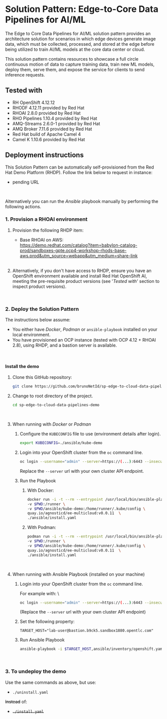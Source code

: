 # Solution Pattern: Edge-to-Core Data Pipelines for AI/ML

The Edge to Core Data Pipelines for AI/ML solution pattern provides an architecture solution for scenarios in which edge devices generate image data, which must be collected, processed, and stored at the edge before being utilized to train AI/ML models at the core data center or cloud.

This solution pattern contains resources to showcase a full circle continuous motion of data to capture training data, train new ML models, deploy them, serve them, and expose the service for clients to send inference requests.


## Tested with

* RH OpenShift 4.12.12
* RHODF 4.12.11 provided by Red Hat
* RHOAI 2.8.0 provided by Red Hat
* RHO Pipelines 1.10.4 provided by Red Hat
* AMQ-Streams 2.6.0-1 provided by Red Hat
* AMQ Broker 7.11.6 provided by Red Hat
* Red Hat build of Apache Camel 4
* Camel K 1.10.6 provided by Red Hat


## Deployment instructions

This Solution Pattern can be automatically self-provisioned from the Red Hat Demo Platform (RHDP). Follow the link below to request in instance:
 - pending URL

<br/>

Alternatively you can run the _Ansible_ playbook manually by performing the following actions.


### 1. Provision a RHOAI environment

1. Provision the following RHDP item:
   * Base RHOAI on AWS: \
https://demo.redhat.com/catalog?item=babylon-catalog-prod/sandboxes-gpte.ocp4-workshop-rhods-base-aws.prod&utm_source=webapp&utm_medium=share-link

   <br/>

1. Alternatively, if you don't have access to RHDP, ensure you have an OpenShift environment available and install Red Hat OpenShift AI, meeting the pre-requisite product versions (see '_Tested with_' section to inspect product versions).

<br/>

### 2. Deploy the Solution Pattern

The instructions below assume:
* You either have _Docker_, _Podman_ or `ansible-playbook` installed on your local environment.
* You have provisioned an OCP instance (tested with OCP 4.12 + RHOAI 2.8), using RHDP, and a bastion server is available.

<br/>


#### Install the demo

1. Clone this GitHub repository:

    ```sh
    git clone https://github.com/brunoNetId/sp-edge-to-cloud-data-pipelines-demo.git
    ```

1. Change to root directory of the project.

    ```sh
    cd sp-edge-to-cloud-data-pipelines-demo
    ```

    <br/>

1. When running with _Docker_ or _Podman_
    
    1. Configure the `KUBECONFIG` file to use (environment details after login).

        ```sh
        export KUBECONFIG=./ansible/kube-demo
        ```

    1. Login into your OpenShift cluster from the `oc` command line.

        ```sh
        oc login --username="admin" --server=https://(...):6443 --insecure-skip-tls-verify=true
        ```

        Replace the `--server` url with your own cluster API endpoint.

    1. Run the Playbook

        1. With Docker:
        
            ```sh
            docker run -i -t --rm --entrypoint /usr/local/bin/ansible-playbook \
            -v $PWD:/runner \
            -v $PWD/ansible/kube-demo:/home/runner/.kube/config \
            quay.io/agnosticd/ee-multicloud:v0.0.11  \
            ./ansible/install.yaml
            ```
        
        1. With Podman:
        
            ```sh
            podman run -i -t --rm --entrypoint /usr/local/bin/ansible-playbook \
            -v $PWD:/runner \
            -v $PWD/ansible/kube-demo:/home/runner/.kube/config \
            quay.io/agnosticd/ee-multicloud:v0.0.11  \
            ./ansible/install.yaml

            ```
    <br/>

1. When running with Ansible Playbook (installed on your machine)

    1. Login into your OpenShift cluster from the `oc` command line.

        For example with: \
        ```sh
        oc login --username="admin" --server=https://(...):6443 --insecure-skip-tls-verify=true
        ```
        (Replace the `--server` url with your own cluster API endpoint)

    1. Set the following property:
        ```
        TARGET_HOST="lab-user@bastion.b9ck5.sandbox1880.opentlc.com"
        ```
    2. Run Ansible Playbook
        ```sh
        ansible-playbook -i $TARGET_HOST,ansible/inventory/openshift.yaml ./ansible/install.yaml
        ```


<br/>

### 3. To undeploy the demo

Use the same commands as above, but use:
 - `./uninstall.yaml`

~~Instead~~ of:
 - ~~`./install.yaml`~~
